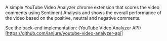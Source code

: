 A simple YouTube Video Analyzer chrome extension that scores the video comments using Sentiment Analysis and shows the overall performance of the video based on the positive, neutral and negative comments.

See the back-end implementation: (YouTube Video Analyzer API)[https://github.com/ianjure/youtube-video-analyzer-api]
